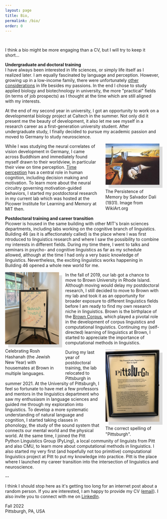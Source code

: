 ```yaml
---
layout: page
title: Bio,
permalink: /bio/
order: 0
---
```


<br/>

I think a bio might be more engaging than a CV, but I will try to keep it short...

**Undergraduate and doctoral training**  
I have always been interested in life sciences, or simply life itself as I realized later. I am equally fascinated by language and perception. However, growing up in a low-income family, there were unfortunately [other considerations](https://www.washingtonpost.com/business/2022/07/08/dept-of-data-academia-elite/) in life besides my passions. In the end I chose to study applied biology and biotechnology in university, the more "practical" fields (in terms of job prospects) as I thought at the time which are still aligned with my interests.

At the end of my second year in university, I got an opportunity to work on a developmental biology project at Caltech in the summer. Not only did it present me the beauty of development, it also let me see myself in a research career as a first-generation university student. After undergraduate study, I finally decided to pursue my academic passion and moved to Germany to study neuroscience.

<div style="float:right; margin-left: 20px; width: 35%;"><a target="_blank" href="https://www.wikiart.org/en/salvador-dali/the-persistence-of-memory-1931"><img src="/img/persistence_of_memory.jpg" style="margin-bottom: 10px; box-shadow: 10px 10px #DDD"></a><div style="font-size: 14px; line-height: 1.3;">The Persistence of Memory by Salvador Dali (1931). Image from WikiArt.org</div></div>

While I was studying the neural correlates of vision development in Germany, I came across Buddhism and immediately found myself drawn to their worldview, in particular their view on time perception. [Time perception](https://en.wikipedia.org/wiki/Time_perception) has a central role in human cognition, including decision making and motivation. To learn more about the neural circuitry governing motivation-guided behaviors, I started my postdoctoral research in my current lab which was hosted at the Picower Institute for Learning and Memory at MIT then.

**Postdoctoral training and career transition**  
Picower is housed in the same building with other MIT's brain sciences departments, including labs working on the cognitive branch of linguistics. Building 46 (as it is affectionately called) is the place where I was first ntroduced to linguistics research and where I saw the possibility to combine my interests in different fields. During my time there, I went to talks and seminars in psycho- and cognitive linguistics as far as my schedule allowed, although at the time I had only a very basic knowledge of linguistics. Nevertheless, the exciting linguistics works happening in Building 46 opened a whole new world for me.

<div style="float:left; margin-right: 20px; width: 35%;"><a target="_blank" href="/img/rosh_hashanah.jpg"><img src="/img/rosh_hashanah.jpg" style="margin-bottom: 10px; box-shadow: 10px 10px #DDD"></a><div style="font-size: 14px; line-height: 1.3;">Celebrating Rosh Hashanah (the Jewish New Year) with housemates at Brown in multiple languages.</div></div>
 
In the fall of 2019, our lab got a chance to move to Brown University in Rhode Island. Although moving would delay my postdoctoral research, I still decided to move to Brown with my lab and took it as an opportunity for broader exposure to different linguistics fields before I am ready to find my own research niche in linguistics. Brown is the birthplace of the [Brown Corpus](https://en.wikipedia.org/wiki/Brown_Corpus), which played a pivotal role in the development of corpus linguistics and computational linguistics. Continuing my (self-directed) learning of linguistics at Brown, I started to appreciate the importance of computational methods in linguistics.

<div style="float:right; margin-left: 20px; width: 35%;"><a target="_blank" href="/img/pittsburgh.jpg"><img src="/img/pittsburgh.jpg" style="margin-bottom: 10px; box-shadow: 10px 10px #DDD"></a><div style="font-size: 14px; line-height: 1.3;">The correct spelling of "Pittsburgh".</div></div>

During my last year of postdoctoral training, the lab relocated to Pittsburgh in summer 2021. At the University of Pittsburgh, I feel so fortunate to have met a few professors and mentors in the linguistics department who saw my enthusiasm in language sciences and guided me through my exploration into linguistics. To develop a more systematic understanding of natural language and cognition, I started taking classes in phonology, the study of the sound system that connects our mental world and the physical world. At the same time, I joined the Pitt Python Linguistics Group (PyLing), a local community of linguists from Pitt and also CMU, to learn more about computational methods in linguistics. I also started my very first (and hopefully not too primitive) computational linguistics project at Pitt to put my knowledge into practice. Pitt is the place where I launched my career transition into the intersection of linguistics and neuroscience.

--

I think I should stop here as it's getting too long for an internet post about a random person. If you are interested, I am happy to provide my CV ([email](mailto:mh.wongg@gmail.com)). I also invite you to connect with me on [LinkedIn](https://www.linkedin.com/in/manhowong).

Fall 2022  
Pittsburgh, PA, USA